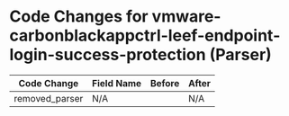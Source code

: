 # Code Changes for vmware-carbonblackappctrl-leef-endpoint-login-success-protection (Parser)

| Code Change | Field Name | Before | After |
|-------------|------------|--------|-------|
| removed_parser | N/A |  | N/A |